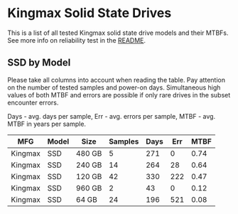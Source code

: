 Kingmax Solid State Drives
==========================

This is a list of all tested Kingmax solid state drive models and their MTBFs. See
more info on reliability test in the [README](https://github.com/linuxhw/SMART).

SSD by Model
------------

Please take all columns into account when reading the table. Pay attention on the
number of tested samples and power-on days. Simultaneous high values of both MTBF
and errors are possible if only rare drives in the subset encounter errors.

Days - avg. days per sample,
Err  - avg. errors per sample,
MTBF - avg. MTBF in years per sample.

| MFG       | Model              | Size   | Samples | Days  | Err   | MTBF |
|-----------|--------------------|--------|---------|-------|-------|------|
| Kingmax   | SSD                | 480 GB | 5       | 271   | 0     | 0.74   |
| Kingmax   | SSD                | 240 GB | 14      | 264   | 28    | 0.64   |
| Kingmax   | SSD                | 120 GB | 42      | 330   | 222   | 0.47   |
| Kingmax   | SSD                | 960 GB | 2       | 43    | 0     | 0.12   |
| Kingmax   | SSD                | 64 GB  | 24      | 196   | 521   | 0.08   |
